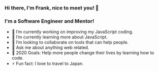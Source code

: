 ### Hi there, I'm Frank, nice to meet you! 👋

### I'm a Software Engineer and Mentor!

- 🔭  I’m currently working on improving my JavaScript coding.
- 🌱  I’m currently learning more about JavaScript.
- 👯  I’m looking to collaborate on tools that can help people.
- 💬  Ask me about anything web related.
- 🥅  2020 Goals: Help more people change their lives by learning how to code.
- ⚡ Fun fact: I love to travel to Japan.
